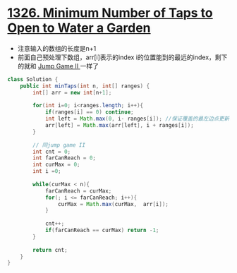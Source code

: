# [1326. Minimum Number of Taps to Open to Water a Garden](https://leetcode.com/problems/minimum-number-of-taps-to-open-to-water-a-garden/)

* 注意输入的数组的长度是n+1
* 前面自己预处理下数组，arr[i]表示的index i的位置能到的最远的index，剩下的就和 [Jump Game II ](https://leetcode.com/problems/jump-game-ii/)一样了


```java
class Solution {
    public int minTaps(int n, int[] ranges) {
        int[] arr = new int[n+1];
        
        for(int i=0; i<ranges.length; i++){
            if(ranges[i] == 0) continue;
            int left = Math.max(0, i- ranges[i]); //保证覆盖的最左边点更新
            arr[left] = Math.max(arr[left], i + ranges[i]);
        }
        
        // 同jump game II
        int cnt = 0;
        int farCanReach = 0;
        int curMax = 0;
        int i =0;
        
        while(curMax < n){
            farCanReach = curMax;
            for(; i <= farCanReach; i++){
                curMax = Math.max(curMax,  arr[i]);
            }
            
            cnt++;
            if(farCanReach == curMax) return -1;
        }
        
        return cnt;
    }
}

```

